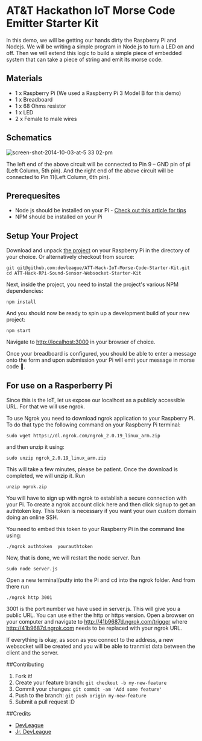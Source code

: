 # AT&T Hackathon IoT Morse Code Emitter Starter Kit

In this demo, we will be getting our hands dirty the Raspberry Pi and Nodejs. We will be writing a simple program in Node.js to turn a LED on and off. Then we will extend this logic to build a simple piece of embedded system that can take a piece of string and emit its morse code.


## Materials

* 1 x Raspberry Pi (We used a Raspberry Pi 3 Model B for this demo)
* 1 x Breadboard
* 1 x 68 Ohms resistor
* 1 x LED
* 2 x Female to male wires

## Schematics

![screen-shot-2014-10-03-at-5 33 02-pm](https://cloud.githubusercontent.com/assets/4650739/23240667/c6d58c88-f912-11e6-9d88-5577050d35c3.png)

The left end of the above circuit will be connected to Pin 9 – GND pin of pi (Left Column, 5th pin). And the right end of the above circuit will be connected to Pin 11(Left Column, 6th pin).

## Prerequesites

* Node js should be installed on your Pi - [Check out this article for tips](https://www.losant.com/blog/how-to-install-nodejs-on-raspberry-pi)
* NPM should be installed on your Pi


## Setup Your Project

Download and unpack [the project](https://github.com/devleague/ATT-Hack-IoT-Morse-Code-Starter-Kit) on your Raspberry Pi in the directory of your choice. Or alternatively checkout from source:

    git git@github.com:devleague/ATT-Hack-IoT-Morse-Code-Starter-Kit.git
    cd ATT-Hack-RPi-Sound-Sensor-Websocket-Starter-Kit

Next, inside the project, you need to install the project's various NPM dependencies:

    npm install

And you should now be ready to spin up a development build of your new project:

    npm start

Navigate to [http://localhost:3000](http://localhost:3000) in your browser of choice.

Once your breadboard is configured, you should be able to enter a message onto the form and upon submission your Pi will emit your message in morse code :tada:.

## For use on a Rasperberry Pi
Since this is the IoT, let us expose our localhost as a publicly accessible URL. For that we will use ngrok.


To use Ngrok you need to download ngrok application to your Raspberry Pi.  To do that type the following command on your Raspberry Pi terminal:

    sudo wget https://dl.ngrok.com/ngrok_2.0.19_linux_arm.zip

and then unzip it using:

    sudo unzip ngrok_2.0.19_linux_arm.zip


This will take a few minutes, please be patient. Once the download is completed, we will unzip it. Run

    unzip ngrok.zip

You will have to sign up with ngrok to establish a secure connection with your Pi. To create a ngrok account click here and then click signup to get an authtoken key. This token is necessary if you want your own custom domain doing an online SSH.

You need to embed this token to your Raspberry Pi in the command line using:

    ./ngrok authtoken  yourauthtoken

Now, that is done, we will restart the node server. Run

    sudo node server.js

Open a new terminal/putty into the Pi and cd into the ngrok folder. And from there run

    ./ngrok http 3001

3001 is the port number we have used in server.js. This will give you a public URL. You can use either the http or https version. Open a browser on your computer and navigate to  http://41b9687d.ngrok.com/trigger where  http://41b9687d.ngrok.com needs to be replaced with your ngrok URL.

If everything is okay, as soon as you connect to the address, a new websocket will be created and you will be able to tranmist data between the client and the server.


##Contributing

1. Fork it!
2. Create your feature branch: ```git checkout -b my-new-feature```
3. Commit your changes: ```git commit -am 'Add some feature'```
4. Push to the branch: ````git push origin my-new-feature````
5. Submit a pull request :D

##Credits

- [DevLeague](http://www.devleague.com/)
- [Jr. DevLeague](http://jrdevleague.com/)